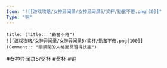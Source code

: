 ```yaml
---
Icon: "![[游戏攻略/女神异闻录/女神异闻录5/奖杯/勤奮不倦.png|30]]"
Type: "铜"
---
```

```ad-common-bronze-trophy
title: (Title:: "勤奮不倦")
![[游戏攻略/女神异闻录/女神异闻录5/奖杯/勤奮不倦.png|100]]
(Comment:: "關禁閉的人格面具習得技能")
```

#女神异闻录5/奖杯 #奖杯 #铜
